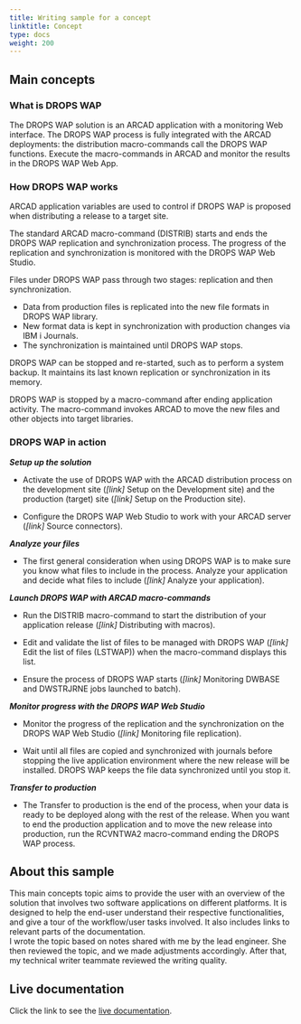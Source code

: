 ```yaml
---
title: Writing sample for a concept
linktitle: Concept
type: docs
weight: 200
---
```


##  Main concepts

### What is DROPS WAP
The DROPS WAP solution is an ARCAD application with a monitoring Web interface.
The DROPS WAP process is fully integrated with the ARCAD deployments: the distribution macro-commands call the DROPS WAP functions. Execute the macro-commands in ARCAD and monitor the results in the DROPS WAP Web App.

### How DROPS WAP works

ARCAD application variables are used to control if DROPS WAP is proposed when distributing a release to a target site.​  

The standard ARCAD macro-command (DISTRIB) starts and ends the DROPS WAP replication and synchronization process. The progress of the replication and synchronization is monitored with the DROPS WAP Web Studio.​

Files under DROPS WAP pass through two stages: replication and then synchronization.​  

* Data from production files is replicated into the new file formats in DROPS WAP library.​  
* New format data is kept in synchronization with production changes via IBM i Journals.​  
* The synchronization is maintained until DROPS WAP stops.​  

DROPS WAP can be stopped and re-started, such as to perform a system backup. It maintains its last known replication or synchronization in its memory.​  

DROPS WAP is stopped by a macro-command after ending application activity. The macro-command invokes ARCAD to move the new files and other objects into target libraries.  

### DROPS WAP in action

***Setup up the solution***  

* Activate the use of DROPS WAP with the ARCAD distribution process on the development site (*\[link\]* Setup on the Development site) and the production (target) site (*\[link\]* Setup on the Production site).

* Configure the DROPS WAP Web Studio to work with your ARCAD server (*\[link\]* Source connectors).


***Analyze your files***

* The first general consideration when using DROPS WAP is to make sure you know what files to include in the process. Analyze your application and decide what files to include (*\[link\]* Analyze your application).


***Launch DROPS WAP with ARCAD macro-commands***  

* Run the DISTRIB macro-command to start the distribution of your application release (*\[link\]* Distributing with macros).

* Edit and validate the list of files to be managed with DROPS WAP (*\[link\]* Edit the list of files (LSTWAP)) when the macro-command displays this list.

* Ensure the process of DROPS WAP starts (*\[link\]* Monitoring DWBASE and DWSTRJRNE​ jobs launched to batch).


***Monitor progress with the DROPS WAP Web Studio***  

* Monitor the progress of the replication and the synchronization on the DROPS WAP Web Studio (*\[link\]* Monitoring file replication).

* Wait until all files are copied and synchronized with journals before stopping the live application environment where the new release will be installed. DROPS WAP keeps the file data synchronized until you stop it.


***Transfer to production***  

* The Transfer to production is the end of the process, when your data is ready to be deployed along with the rest of the release. When you want to end the production application and to move the new release into production, run the RCVNTWA2 macro-command ending the DROPS WAP process.



## About this sample  

This main concepts topic aims to provide the user with an overview of the solution that involves two software applications on different platforms. It is designed to help the end-user understand their respective functionalities, and give a tour of the workflow/user tasks involved. It also includes links to relevant parts of the documentation.  
I wrote the topic based on notes shared with me by the lead engineer. She then reviewed the topic, and we made adjustments accordingly. After that, my technical writer teammate reviewed the writing quality. 


## Live documentation

Click the link to see the [live documentation](https://help-drops-wap.arcadsoftware.com/Topics/About/MainConcepts.htm).
